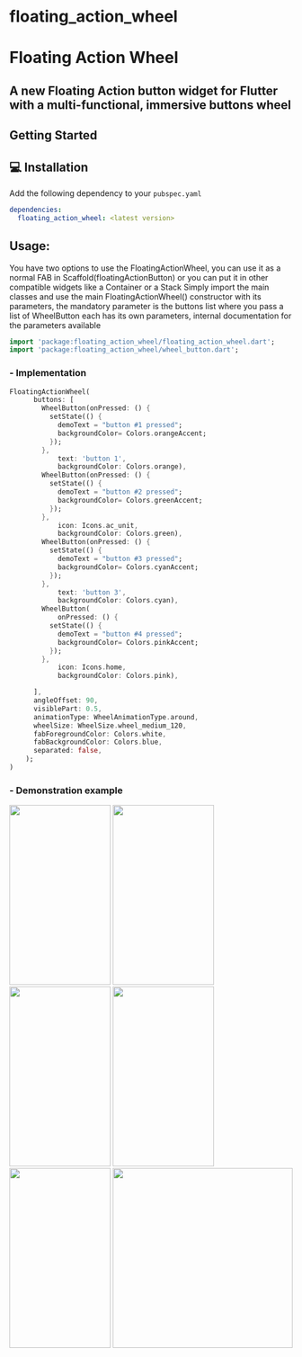 # floating_action_wheel

<h1>
Floating Action Wheel
</h1>

<h2>
A new Floating Action button widget for Flutter with a multi-functional, immersive buttons wheel 
</h2>

## Getting Started


## 💻 Installation
Add the following dependency to your  `pubspec.yaml`

```yaml
dependencies:
  floating_action_wheel: <latest version>
```


## Usage:
You have two options to use the FloatingActionWheel, you can use it as a normal FAB in Scaffold(floatingActionButton) or you can 
put it in other compatible widgets like a Container or a Stack
Simply import the main classes and use the main FloatingActionWheel() constructor with its parameters, the mandatory parameter is the
buttons list where you pass a list of WheelButton each has its own parameters, internal documentation for the parameters available

```dart
import 'package:floating_action_wheel/floating_action_wheel.dart';
import 'package:floating_action_wheel/wheel_button.dart';
```

### - Implementation
```dart
FloatingActionWheel(
      buttons: [
        WheelButton(onPressed: () {
          setState(() {
            demoText = "button #1 pressed";
            backgroundColor= Colors.orangeAccent;
          });
        },
            text: 'button 1',
            backgroundColor: Colors.orange),
        WheelButton(onPressed: () {
          setState(() {
            demoText = "button #2 pressed";
            backgroundColor= Colors.greenAccent;
          });
        },
            icon: Icons.ac_unit,
            backgroundColor: Colors.green),
        WheelButton(onPressed: () {
          setState(() {
            demoText = "button #3 pressed";
            backgroundColor= Colors.cyanAccent;
          });
        },
            text: 'button 3',
            backgroundColor: Colors.cyan),
        WheelButton(
            onPressed: () {
          setState(() {
            demoText = "button #4 pressed";
            backgroundColor= Colors.pinkAccent;
          });
        },
            icon: Icons.home,
            backgroundColor: Colors.pink),

      ],
      angleOffset: 90,
      visiblePart: 0.5,
      animationType: WheelAnimationType.around,
      wheelSize: WheelSize.wheel_medium_120,
      fabForegroundColor: Colors.white,
      fabBackgroundColor: Colors.blue,
      separated: false,
    );
) 
```

### - Demonstration example
<img src=
"https://user-images.githubusercontent.com/75282663/139159039-4d6e705c-6fcf-48cc-ae4f-6d269a8f5c2c.jpg"
height = "320" width = "180" />
<img src=
"https://user-images.githubusercontent.com/75282663/139159070-256fa6ee-6110-4351-b596-63fd08a31eca.jpg"
height = "320" width = "180" />
<img src=
"https://user-images.githubusercontent.com/75282663/139159080-89dce8fe-4873-4549-bbc6-34dcd926a9f9.jpg"
height = "320" width = "180" />
<img src=
"https://user-images.githubusercontent.com/75282663/139159089-20e5ac97-4fa5-40f1-bd98-adf9a6601370.jpg"
height = "320" width = "180" />
<img src=
"https://user-images.githubusercontent.com/75282663/139159099-6bd7d09c-3b33-4744-a1ed-4f7e42458bc7.jpg"
height = "320" width = "180" />
<img src=
"https://user-images.githubusercontent.com/75282663/139159106-7be4851f-d03f-41d9-a1cc-5949dfd18ce4.jpg"
height = "320">







